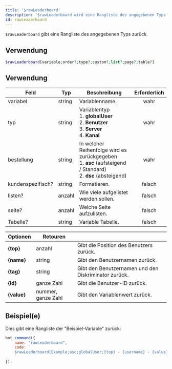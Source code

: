 ```yaml
---
title: '$rawLeaderboard'
description: '$rawLeaderboard wird eine Rangliste des angegebenen Typs zurückgeben.'
id: rawLeaderboard
---
```


`$rawLeaderboard` gibt eine Rangliste des angegebenen Typs zurück.

## Verwendung

```php
$rawLeaderboard[variable;order?;type?;custom?;list?;page?;table?]
```

## Verwendung

| Feld              | Typ    | Beschreibung                                                                                                                       | Erforderlich |
| ----------------- | ------ | ---------------------------------------------------------------------------------------------------------------------------------- |:------------:|
| variabel          | string | Variablenname.                                                                                                                     |     wahr     |
| typ               | string | Variablentyp <br /> 1. **globalUser** <br /> 2. **Benutzer** <br /> 3. **Server** <br /> 4. **Kanal**      |     wahr     |
| bestellung        | string | In welcher Reihenfolge wird es zurückgegeben <br /> 1. **asc** (aufsteigend / Standard) <br /> 2. **dsc** (absteigend) |     wahr     |
| kundenspezifisch? | string | Formatieren.                                                                                                                       |    falsch    |
| listen?           | anzahl | Wie viele aufgelistet werden sollen.                                                                                               |    falsch    |
| seite?            | anzahl | Welche Seite aufzulisten.                                                                                                          |    falsch    |
| Tabelle?          | string | Variable Tabelle.                                                                                                                  |    falsch    |

| Optionen    | Retouren           |                                                      |
| ----------- | ------------------ | ---------------------------------------------------- |
| **{top}**   | anzahl             | Gibt die Position des Benutzers zurück.              |
| **{name}**  | string             | Gibt den Benutzernamen zurück.                       |
| **{tag}**   | string             | Gibt den Benutzernamen und den Diskriminator zurück. |
| **{id}**    | ganze Zahl         | Gibt die Benutzer-ID zurück.                         |
| **{value}** | nummer, ganze Zahl | Gibt den Variablenwert zurück.                       |

## Beispiel(e)

Dies gibt eine Rangliste der "Beispiel-Variable" zurück:

```javascript
bot.command({
    name: "rawLeaderboard",
    code: `
    $rawLeaderboard[Example;asc;globalUser;{top} - {username} - {value};10;1;main]
    `
});
```